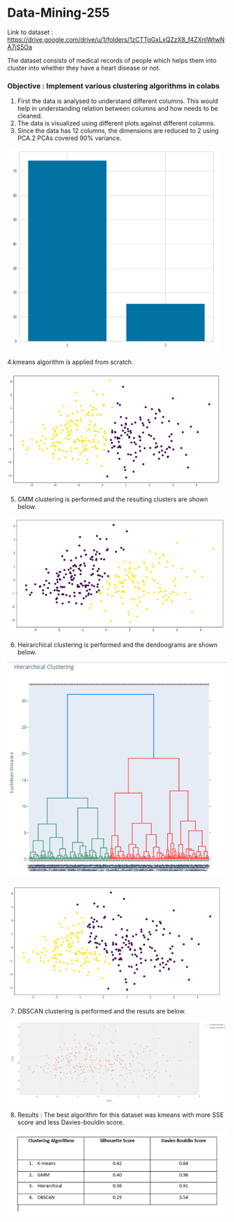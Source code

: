 # Data-Mining-255
Link to dataset : https://drive.google.com/drive/u/1/folders/1zCTTgGxLxQZzX8_f4ZXnlWtwNA7jS5Oa

The dataset consists of medical records of people which helps them into cluster into whether they have a heart disease or not.

### Objective : Implement various clustering algorithms in colabs

1. First the data is analysed to understand different columns. This would help in understanding relation between columns and how needs to be cleaned.
2. The data is visualized using different plots against different columns.
3. Since the data has 12 columns, the dimensions are reduced to 2 using PCA.2 PCAs covered 90% variance.

![Image Dataset](https://github.com/poojakota17/Data-Mining-255/blob/Clustering/PCA.PNG)

4.kmeans algorithm is applied from scratch.

![Image Dataset](https://github.com/poojakota17/Data-Mining-255/blob/Clustering/k-1.PNG)

5. GMM clustering is performed and the resulting clusters are shown below.

![Image Dataset](https://github.com/poojakota17/Data-Mining-255/blob/Clustering/k-2.PNG)

6. Heirarchical clustering is performed and the dendoograms are shown below.

![Image Dataset](https://github.com/poojakota17/Data-Mining-255/blob/Clustering/k-3.PNG)

![Image Dataset](https://github.com/poojakota17/Data-Mining-255/blob/Clustering/k-4.PNG)

7. DBSCAN clustering is performed and the resuts are below.

![Image Dataset](https://github.com/poojakota17/Data-Mining-255/blob/Clustering/k-5.PNG)

8. Results : The best algorithm for this dataset was kmeans with more SSE score and less Davies-bouldin score.

![Image Dataset](https://github.com/poojakota17/Data-Mining-255/blob/Clustering/clust_res.PNG)

